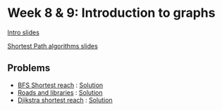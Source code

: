 # Week 8 & 9: Introduction to graphs
[Intro slides](graph_intro_slides.pdf)

[Shortest Path algorithms slides](graph_shortest_path_slides.pdf)

## Problems
 * [BFS Shortest reach](https://www.hackerrank.com/challenges/ctci-bfs-shortest-reach/problem) : [Solution](shortest_reach.py)
 * [Roads and libraries](https://www.hackerrank.com/challenges/torque-and-development/problem?h_r=internal-search) : [Solution](roads_libs.py)
 * [Djikstra shortest reach](https://www.hackerrank.com/challenges/dijkstrashortreach/problem) : [Solution](djikstra_hr.py)
